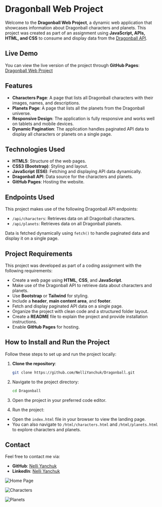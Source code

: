 # Dragonball Web Project

Welcome to the **Dragonball Web Project**, a dynamic web application that showcases information about Dragonball characters and planets. This project was created as part of an assignment using **JavaScript, APIs, HTML, and CSS** to consume and display data from the [Dragonball API](https://web.dragonball-api.com/).

## Live Demo

You can view the live version of the project through **GitHub Pages**: [Dragonball Web Project](https://nelliYanchuk.github.io/Dragonball)

## Features

- **Characters Page**: A page that lists all Dragonball characters with their images, names, and descriptions.
- **Planets Page**: A page that lists all the planets from the Dragonball universe.
- **Responsive Design**: The application is fully responsive and works well on tablets and mobile devices.
- **Dynamic Pagination**: The application handles paginated API data to display all characters or planets on a single page.

## Technologies Used

- **HTML5**: Structure of the web pages.
- **CSS3 (Bootstrap)**: Styling and layout.
- **JavaScript (ES6)**: Fetching and displaying API data dynamically.
- **Dragonball API**: Data source for the characters and planets.
- **GitHub Pages**: Hosting the website.

## Endpoints Used
This project makes use of the following Dragonball API endpoints:

- `/api/characters`: Retrieves data on all Dragonball characters.
- `/api/planets`: Retrieves data on all Dragonball planets.

Data is fetched dynamically using `fetch()` to handle paginated data and display it on a single page.

## Project Requirements
This project was developed as part of a coding assignment with the following requirements:

- Create a web page using **HTML**, **CSS**, and **JavaScript**.
- Make use of the Dragonball API to retrieve data about characters and planets.
- Use **Bootstrap** or **Tailwind** for styling.
- Include a **header**, **main content area**, and **footer**.
- Fetch and display paginated API data on a single page.
- Organize the project with clean code and a structured folder layout.
- Create a **README** file to explain the project and provide installation instructions.
- Enable **GitHub Pages** for hosting.


## How to Install and Run the Project

Follow these steps to set up and run the project locally:

1. **Clone the repository**:
   ```bash
   git clone https://github.com/NelliYanchuk/Dragonball.git

2. Navigate to the project directory:
   ```bash
   cd Dragonball

3. Open the project in your preferred code editor.

4. Run the project:

- Open the `index.html` file in your browser to view the landing page.
- You can also navigate to `/html/characters.html` and `/html/planets.html` to explore characters and planets.


## Contact
Feel free to contact me via:

- **GitHub**: [Nelli Yanchuk](https://github.com/NelliYanchuk)
- **LinkedIn**: [Nelli Yanchuk](https://www.linkedin.com/in/nelli-yanchuk-a24b81138/)

![Home Page](https://i.ibb.co/nCWygp0/start-page.jpg)

![Characters](https://i.ibb.co/8NqLrCS/characters.jpg)

![Planets](https://i.ibb.co/kH2nBMp/planets.jpg)

